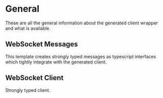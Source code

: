 # General
These are all the general information about the generated client wrapper and what is available.

## WebSocket Messages
This template creates strongly typed messages as typescript interfaces which tightly integrate with the generated client.



## WebSocket Client
Strongly typed client.